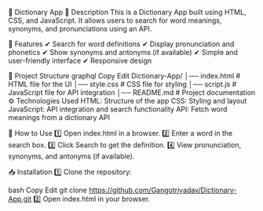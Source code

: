 📖 Dictionary App
📝 Description
This is a Dictionary App built using HTML, CSS, and JavaScript. It allows users to search for word meanings, synonyms, and pronunciations using an API.

🚀 Features
✔ Search for word definitions
✔ Display pronunciation and phonetics
✔ Show synonyms and antonyms (if available)
✔ Simple and user-friendly interface
✔ Responsive design

📂 Project Structure
graphql
Copy
Edit
Dictionary-App/
│── index.html       # HTML file for the UI
│── style.css        # CSS file for styling
│── script.js        # JavaScript file for API integration
│── README.md        # Project documentation
⚙️ Technologies Used
HTML: Structure of the app
CSS: Styling and layout
JavaScript: API integration and search functionality
API: Fetch word meanings from a dictionary API

📌 How to Use
1️⃣ Open index.html in a browser.
2️⃣ Enter a word in the search box.
3️⃣ Click Search to get the definition.
4️⃣ View pronunciation, synonyms, and antonyms (if available).

📥 Installation
1️⃣ Clone the repository:

bash
Copy
Edit
git clone https://github.com/Gangotriyadav/Dictionary-App.git
2️⃣ Open index.html in your browser.

